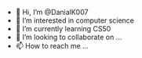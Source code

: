 - 👋 Hi, I’m @DanialK007
- 👀 I’m interested in computer science
- 🌱 I’m currently learning CS50
- 💞️ I’m looking to collaborate on ...
- 📫 How to reach me ...

<!---
DanialK007/DanialK007 is a ✨ special ✨ repository because its `README.md` (this file) appears on your GitHub profile.
You can click the Preview link to take a look at your changes.
--->
